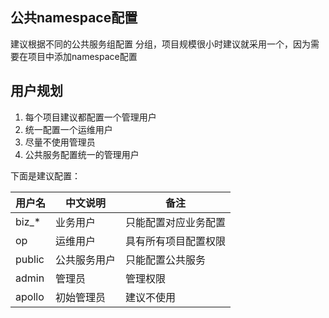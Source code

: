 ## 公共namespace配置

建议根据不同的公共服务组配置 分组，项目规模很小时建议就采用一个，因为需要在项目中添加namespace配置



## 用户规划

1. 每个项目建议都配置一个管理用户
2. 统一配置一个运维用户
3. 尽量不使用管理员
4. 公共服务配置统一的管理用户

下面是建议配置：

| 用户名 | 中文说明     | 备注                 |
| ------ | ------------ | -------------------- |
| biz_*  | 业务用户     | 只能配置对应业务配置 |
| op     | 运维用户     | 具有所有项目配置权限 |
| public | 公共服务用户 | 只能配置公共服务     |
| admin  | 管理员       | 管理权限             |
| apollo | 初始管理员   | 建议不使用           |

